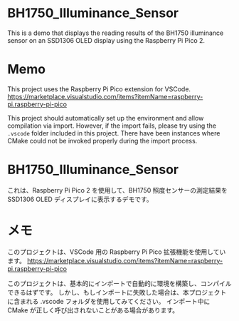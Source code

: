 # BH1750_Illuminance_Sensor
 This is a demo that displays the reading results of the BH1750 illuminance sensor on an SSD1306 OLED display using the Raspberry Pi Pico 2.
# Memo
This project uses the Raspberry Pi Pico extension for VSCode.
https://marketplace.visualstudio.com/items?itemName=raspberry-pi.raspberry-pi-pico

This project should automatically set up the environment and allow compilation via import. 
However, if the import fails, please try using the `.vscode` folder included in this project. 
There have been instances where CMake could not be invoked properly during the import process.

# BH1750_Illuminance_Sensor
これは、Raspberry Pi Pico 2 を使用して、BH1750 照度センサーの測定結果を SSD1306 OLED ディスプレイに表示するデモです。

# メモ
このプロジェクトは、VSCode 用の Raspberry Pi Pico 拡張機能を使用しています。
https://marketplace.visualstudio.com/items?itemName=raspberry-pi.raspberry-pi-pico

このプロジェクトは、基本的にインポートで自動的に環境を構築し、コンパイルできるはずです。
しかし、もしインポートに失敗した場合は、本プロジェクトに含まれる .vscode フォルダを使用してみてください。
インポート中に CMake が正しく呼び出されないことがある場合があります。

